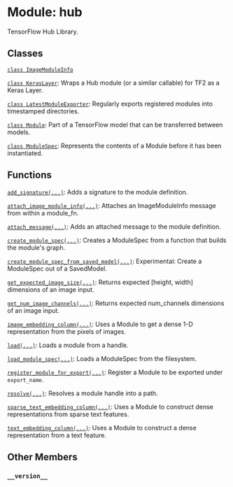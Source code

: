 <div itemscope itemtype="http://developers.google.com/ReferenceObject">
<meta itemprop="name" content="hub" />
<meta itemprop="path" content="Stable" />
<meta itemprop="property" content="__version__"/>
</div>

# Module: hub

TensorFlow Hub Library.

## Classes

[`class ImageModuleInfo`](./hub/ImageModuleInfo.md)

[`class KerasLayer`](./hub/KerasLayer.md): Wraps a Hub module (or a similar callable) for TF2 as a Keras Layer.

[`class LatestModuleExporter`](./hub/LatestModuleExporter.md): Regularly exports registered modules into timestamped directories.

[`class Module`](./hub/Module.md): Part of a TensorFlow model that can be transferred between models.

[`class ModuleSpec`](./hub/ModuleSpec.md): Represents the contents of a Module before it has been instantiated.

## Functions

[`add_signature(...)`](./hub/add_signature.md): Adds a signature to the module definition.

[`attach_image_module_info(...)`](./hub/attach_image_module_info.md): Attaches an ImageModuleInfo message from within a module_fn.

[`attach_message(...)`](./hub/attach_message.md): Adds an attached message to the module definition.

[`create_module_spec(...)`](./hub/create_module_spec.md): Creates a ModuleSpec from a function that builds the module's graph.

[`create_module_spec_from_saved_model(...)`](./hub/create_module_spec_from_saved_model.md): Experimental: Create a ModuleSpec out of a SavedModel.

[`get_expected_image_size(...)`](./hub/get_expected_image_size.md): Returns expected [height, width] dimensions of an image input.

[`get_num_image_channels(...)`](./hub/get_num_image_channels.md): Returns expected num_channels dimensions of an image input.

[`image_embedding_column(...)`](./hub/image_embedding_column.md): Uses a Module to get a dense 1-D representation from the pixels of images.

[`load(...)`](./hub/load.md): Loads a module from a handle.

[`load_module_spec(...)`](./hub/load_module_spec.md): Loads a ModuleSpec from the filesystem.

[`register_module_for_export(...)`](./hub/register_module_for_export.md): Register a Module to be exported under `export_name`.

[`resolve(...)`](./hub/resolve.md): Resolves a module handle into a path.

[`sparse_text_embedding_column(...)`](./hub/sparse_text_embedding_column.md): Uses a Module to construct dense representations from sparse text features.

[`text_embedding_column(...)`](./hub/text_embedding_column.md): Uses a Module to construct a dense representation from a text feature.

## Other Members

<h3 id="__version__"><code>__version__</code></h3>

